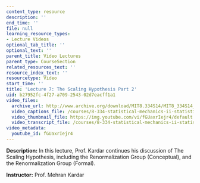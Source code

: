 ```yaml
---
content_type: resource
description: ''
end_time: ''
file: null
learning_resource_types:
- Lecture Videos
optional_tab_title: ''
optional_text: ''
parent_title: Video Lectures
parent_type: CourseSection
related_resources_text: ''
resource_index_text: ''
resourcetype: Video
start_time: ''
title: 'Lecture 7: The Scaling Hypothesis Part 2'
uid: b27952fc-4f27-a709-2543-02d7eacff1a1
video_files:
  archive_url: http://www.archive.org/download/MIT8.334S14/MIT8_334S14_lec07_300k.mp4
  video_captions_file: /courses/8-334-statistical-mechanics-ii-statistical-physics-of-fields-spring-2014/7ca5e947b9bb584d86fa70c3a46dadf5_fGUaxrIejr4.vtt
  video_thumbnail_file: https://img.youtube.com/vi/fGUaxrIejr4/default.jpg
  video_transcript_file: /courses/8-334-statistical-mechanics-ii-statistical-physics-of-fields-spring-2014/85c7b59456160f2ff2f8964e15a92817_fGUaxrIejr4.pdf
video_metadata:
  youtube_id: fGUaxrIejr4
---
```


**Description:** In this lecture, Prof. Kardar continues his discussion of The Scaling Hypothesis, including the Renormalization Group (Conceptual), and the Renormalization Group (Formal).

**Instructor:** Prof. Mehran Kardar